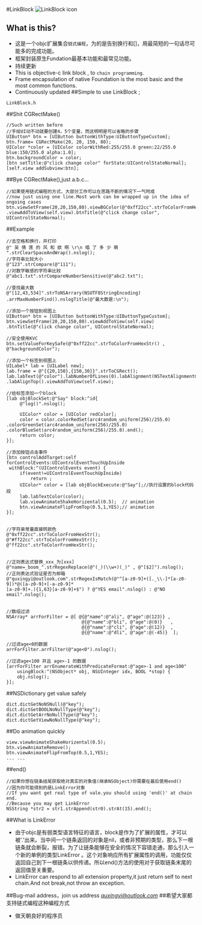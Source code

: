 #LinkBlock
![LinkBlock icon](http://ico.ooopic.com/ajax/iconpng/?id=98399.png)

## What is this?
* 这是一个objc扩展集合`链式编程`，为的是告别换行和[]，用最简短的一句话尽可能多的完成功能。
* 框架封装原生Fundation最基本功能和最常见功能。
* 持续更新
* This is objective-c link block , to `chain programming`.
* Frame encapsulation of native Foundation is the most basic and the most common functions.
* Continuously updated
##Simple to use LinkBlock ;
```objc
LinkBlock.h
```

##Shit CGRectMake()
```objc
//Such written before 
//手绘UI动不动就要创建4，5个变量，而这明明是可以省略的步骤
UIButton* btn = [UIButton buttonWithType:UIButtonTypeCustom];
btn.frame= CGRectMake(20, 20, 150, 80);
UIColor *color = [UIColor colorWithRed:255/255.0 green:22/255.0 blue:150/255.0 alpha:1.0];
btn.backgroundColor = color;
[btn setTitle:@"click change color" forState:UIControlStateNormal];
[self.view addSubview:btn];
```
##Bye CGRectMake(),just a.b.c...
```objc
//如果使用链式编程的方式，大部分工作可以在思路不断的情况下一气呵成
//now just using one line.Most work can be wrapped up in the idea of ​​ongoing cases
btn.viewSetFrame(20,20,150,80).viewBGColor(@"0xff22cc".strToColorFromHexStr())
.viewAddToView(self.view).btnTitle(@"click change color", UIControlStateNormal);
```
##Example
```objc
//去空格和换行，并打印
@" 吴 倩 莲 的 风 和 欲 啊 \r\n 唱 了 多 少 萌 ".strClearSpaceAndWrap().nslog();
//字符串比较大小
@"123".strCompare(@"111");
//对数字敏感的字符串比较
@"abc1.txt".strCompareNumberSensitive(@"abc2.txt");

//查找最大数
@"[12,43,534]".strToNSArrary(NSUTF8StringEncoding)
.arrMaxNumberFind().nslogTitle(@"最大数是:\n");

//添加一个按钮到视图上
UIButton* btn = [UIButton buttonWithType:UIButtonTypeCustom];
btn.viewSetFrame(20,20,150,80).viewAddToView(self.view)
.btnTitle(@"click change color", UIControlStateNormal);

//安全使用KVC
btn.setValueForKeySafe(@"0xff22cc".strToColorFromHexStr() , @"backgroundColor");

//添加一个标签到视图上
UILabel* lab = [UILabel new];
lab.frame = @"{{20,150},{150,30}}".strToCGRect();
lab.labText(@"color").labNumberOfLines(0).labAlignment(NSTextAlignmentCenter)
.labAlignTop().viewAddToView(self.view);

//给标签添加一个block
[lab objBlockSet:@"Say" block:^id{
     @"log()".nslog();

     UIColor* color = [UIColor redColor];
     color = color.colorRedSet(arc4random_uniform(256)/255.0)
.colorGreenSet(arc4random_uniform(256)/255.0)
.colorBlueSet(arc4random_uniform(256)/255.0).end();
     return color;
}];

//添加按钮点击事件
[btn controlAddTarget:self forControlEvents:UIControlEventTouchUpInside 
 withBlock:^(UIControlEvents event) {
     if(event!=UIControlEventTouchUpInside)
         return ;
     UIColor* color = [lab objBlockExecute:@"Say"];//执行设置的block代码段
     lab.labTextColor(color);
     lab.viewAnimateShakeHorizental(0.5);  // animation
     btn.viewAnimateFlipFromTop(0.5,1,YES);// animation
}];


//字符串常量直接转颜色
@"0xff22cc".strToColorFromHexStr();
@"#ff22cc".strToColorFromHexStr();
@"ff22cc".strToColorFromHexStr();


//正则表达式替换_xxx_为[xxx]
@"name=_boom_".strRegexReplace(@"(_)(\\w+)(_)" , @"[$2]").nslog();
//正则表达式验证是否为邮箱
@"quxingyi@outlook.com".strRegexIsMatch(@"^[a-z0-9]+([._\\-]*[a-z0-9])*@([a-z0-9]+[-a-z0-9]*
[a-z0-9]+.){1,63}[a-z0-9]+$") ? @"YES email".nslog() : @"NO email".nslog();


//数组过滤
NSArray* arrForFilter = @[ @{@"name":@"ali", @"age":@(123)} ,
                            @{@"name":@"bli", @"age":@(0)}   ,
                            @{@"name":@"cli", @"age":@(12)}  ,
                            @{@"name":@"dli", @"age":@(-45)}  ];

//过滤age<0的数据
arrForFilter.arrFilter(@"age<0").nslog();

//过滤age<100 并且 age>-1 的数据
[arrForFilter arrEnumerateWithPredicateFormat:@"age>-1 and age<100"
    usingBlock:^(NSObject* obj, NSUInteger idx, BOOL *stop) {
    obj.nslog();
}];
```
##NSDictionary get value safely
```objc
dict.dictGetNoNSNull(@"key");
dict.dictGetBOOLNoNullType(@"key");
dict.dictGetArrNoNullType(@"key");
dict.dictGetViewNoNullType(@"key");
```
##Do animation quickly
```objc
view.viewAnimateShakeHorizental(0.5);
btn.viewAnimateRemove();
btn.viewAnimateFlipFromTop(0.5,1,YES);
... ...
```
##end()
```objc
//如果你想在链条结尾获取绝对真实的对象值(继承NSObject)你需要在最后使用end()
//因为你可能得到的是LinkError对象
//If you want get real type of vale.you should using 'end()' at chain end.
//Because you may get LinkError
NSString *str2 = str1.strAppend(str0).strAt(15).end();
```

##What is LinkError
* 由于objc是有弱类型语言特征的语言，block是作为了扩展的属性，才可以被'.'出来。当中间一个链条返回的对象是nil，或者非预期的类型，那么下一根链条就会断裂，报错。为了让链条能够在安全的情况下容错走通，那么引入一个新的单例的类型LinkError
。这个对象响应所有扩展属性的调用，功能仅仅返回自己到下一根链条以供传递。所以end()方法的使用对于获取链条末尾的返回值至关重要。
* LinkError can respond to all extension property,it just return self to next chain.And not break,not throw an exception.

##Bug-mail address，join us address  *[quxingyi@outlook.com](quxingyi@outlook.com)*
##希望大家都支持链式编程这种编程方式
* 做天朝良好的程序员